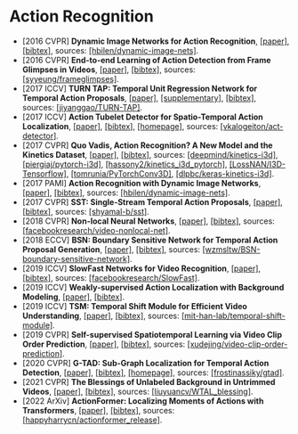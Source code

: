 # Action Recognition
- [2016 CVPR] **Dynamic Image Networks for Action Recognition**, [[paper]](https://www.egavves.com/data/cvpr2016bilen.pdf), [[bibtex]](/Bibtex/Dynamic%20Image%20Networks%20for%20Action%20Recognition.bib), sources: [[hbilen/dynamic-image-nets]](https://github.com/hbilen/dynamic-image-nets).
- [2016 CVPR] **End-to-end Learning of Action Detection from Frame Glimpses in Videos**, [[paper]](http://openaccess.thecvf.com/content_cvpr_2016/papers/Yeung_End-To-End_Learning_of_CVPR_2016_paper.pdf), [[bibtex]](/Bibtex/End-to-end%20Learning%20of%20Action%20Detection%20from%20Frame%20Glimpses%20in%20Videos.bib), sources: [[syyeung/frameglimpses]](https://github.com/syyeung/frameglimpses).
- [2017 ICCV] **TURN TAP: Temporal Unit Regression Network for Temporal Action Proposals**, [[paper]](https://arxiv.org/pdf/1703.06189.pdf), [[supplementary]](http://openaccess.thecvf.com/content_ICCV_2017/supplemental/Gao_TURN_TAP_Temporal_ICCV_2017_supplemental.pdf), [[bibtex]](/Bibtex/TURN%20TAP%20-%20Temporal%20Unit%20Regression%20Network%20for%20Temporal%20Action%20Proposals.bib), sources: [[jiyanggao/TURN-TAP]](https://github.com/jiyanggao/TURN-TAP).
- [2017 ICCV] **Action Tubelet Detector for Spatio-Temporal Action Localization**, [[paper]](https://openaccess.thecvf.com/content_ICCV_2017/papers/Kalogeiton_Action_Tubelet_Detector_ICCV_2017_paper.pdf), [[bibtex]](/Bibtex/Action%20Tubelet%20Detector%20for%20Spatio-Temporal%20Action%20Localization.bib), [[homepage]](http://thoth.inrialpes.fr/src/ACTdetector/), sources: [[vkalogeiton/act-detector]](https://github.com/vkalogeiton/caffe/tree/act-detector).
- [2017 CVPR] **Quo Vadis, Action Recognition? A New Model and the Kinetics Dataset**, [[paper]](https://arxiv.org/pdf/1705.07750.pdf), [[bibtex]](/Bibtex/Quo%20Vadis%20Action%20Recognition%20A%20New%20Model%20and%20the%20Kinetics%20Dataset.bib), sources: [[deepmind/kinetics-i3d]](https://github.com/deepmind/kinetics-i3d), [[piergiaj/pytorch-i3d]](https://github.com/piergiaj/pytorch-i3d), [[hassony2/kinetics_i3d_pytorch]](https://github.com/hassony2/kinetics_i3d_pytorch), [[LossNAN/I3D-Tensorflow]](https://github.com/LossNAN/I3D-Tensorflow), [[tomrunia/PyTorchConv3D]](https://github.com/tomrunia/PyTorchConv3D), [[dlpbc/keras-kinetics-i3d]](https://github.com/dlpbc/keras-kinetics-i3d).
- [2017 PAMI] **Action Recognition with Dynamic Image Networks**, [[paper]](http://homepages.inf.ed.ac.uk/hbilen/assets/pdf/Bilen17a.pdf), [[bibtex]](/Bibtex/Action%20Recognition%20with%20Dynamic%20Image%20Networks.bib), sources: [[hbilen/dynamic-image-nets]](https://github.com/hbilen/dynamic-image-nets).
- [2017 CVPR] **SST: Single-Stream Temporal Action Proposals**, [[paper]](http://vision.stanford.edu/pdf/buch2017cvpr.pdf), [[bibtex]](/Bibtex/SST%20-%20Single-Stream%20Temporal%20Action%20Proposals.bib), sources: [[shyamal-b/sst]](https://github.com/shyamal-b/sst/).
- [2018 CVPR] **Non-local Neural Networks**, [[paper]](https://openaccess.thecvf.com/content_cvpr_2018/papers/Wang_Non-Local_Neural_Networks_CVPR_2018_paper.pdf), [[bibtex]](/Bibtex/Non-local%20Neural%20Networks.bib), sources: [[facebookresearch/video-nonlocal-net]](https://github.com/facebookresearch/video-nonlocal-net).
- [2018 ECCV] **BSN: Boundary Sensitive Network for Temporal Action Proposal Generation**, [[paper]](https://www.ecva.net/papers/eccv_2018/papers_ECCV/papers/Tianwei_Lin_BSN_Boundary_Sensitive_ECCV_2018_paper.pdf), [[bibtex]](/Bibtex/BSN.bib), sources: [[wzmsltw/BSN-boundary-sensitive-network]](https://github.com/wzmsltw/BSN-boundary-sensitive-network).
- [2019 ICCV] **SlowFast Networks for Video Recognition**, [[paper]](https://openaccess.thecvf.com/content_ICCV_2019/papers/Feichtenhofer_SlowFast_Networks_for_Video_Recognition_ICCV_2019_paper.pdf), [[bibtex]](/Bibtex/SlowFast%20Networks%20for%20Video%20Recognition.bib), sources: [[facebookresearch/SlowFast]](https://github.com/facebookresearch/SlowFast).
- [2019 ICCV] **Weakly-supervised Action Localization with Background Modeling**, [[paper]](https://openaccess.thecvf.com/content_ICCV_2019/papers/Nguyen_Weakly-Supervised_Action_Localization_With_Background_Modeling_ICCV_2019_paper.pdf), [[bibtex]](/Bibtex/Weakly-supervised%20Action%20Localization%20with%20Background%20Modeling.bib).
- [2019 ICCV] **TSM: Temporal Shift Module for Efficient Video Understanding**, [[paper]](https://openaccess.thecvf.com/content_ICCV_2019/papers/Lin_TSM_Temporal_Shift_Module_for_Efficient_Video_Understanding_ICCV_2019_paper.pdf), [[bibtex]](/Bibtex/TSM%20-%20Temporal%20Shift%20Module%20for%20Efficient%20Video%20Understanding.bib), sources: [[mit-han-lab/temporal-shift-module]](https://github.com/mit-han-lab/temporal-shift-module).
- [2019 CVPR] **Self-supervised Spatiotemporal Learning via Video Clip Order Prediction**, [[paper]](http://openaccess.thecvf.com/content_CVPR_2019/papers/Xu_Self-Supervised_Spatiotemporal_Learning_via_Video_Clip_Order_Prediction_CVPR_2019_paper.pdf), [[bibtex]](/Bibtex/Self-supervised%20Spatiotemporal%20Learning%20via%20Video%20Clip%20Order%20Prediction.bib), sources: [[xudejing/video-clip-order-prediction]](https://github.com/xudejing/video-clip-order-prediction).
- [2020 CVPR] **G-TAD: Sub-Graph Localization for Temporal Action Detection**, [[paper]](https://openaccess.thecvf.com/content_CVPR_2020/papers/Xu_G-TAD_Sub-Graph_Localization_for_Temporal_Action_Detection_CVPR_2020_paper.pdf), [[bibtex]](/Bibtex/G-TAD%20-%20Sub-Graph%20Localization%20for%20Temporal%20Action%20Detection.bib), [[homepage]](https://www.deepgcns.org/app/g-tad), sources: [[frostinassiky/gtad]](https://github.com/frostinassiky/gtad).
- [2021 CVPR] **The Blessings of Unlabeled Background in Untrimmed Videos**, [[paper]](https://openaccess.thecvf.com/content/CVPR2021/papers/Liu_The_Blessings_of_Unlabeled_Background_in_Untrimmed_Videos_CVPR_2021_paper.pdf), [[bibtex]](/Bibtex/The%20Blessings%20of%20Unlabeled%20Background%20in%20Untrimmed%20Videos.bib), sources: [[liuyuancv/WTAL_blessing]](https://github.com/liuyuancv/WTAL_blessing).
- [2022 ArXiv] **ActionFormer: Localizing Moments of Actions with Transformers**, [[paper]](https://arxiv.org/pdf/2202.07925.pdf), [[bibtex]](/Bibtex/ActionFormer%20-%20Localizing%20Moments%20of%20Actions%20with%20Transformers.bib), sources: [[happyharrycn/actionformer_release]](https://github.com/happyharrycn/actionformer_release).
